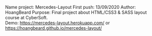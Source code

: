 Name project: Mercedes-Layout
First push: 13/09/2020
Author: HoangBeard
Purpose: Final project about HTML/CSS3 & SASS layout course at CyberSoft.
<br>
Demo: https://mercedes-layout.herokuapp.com/
or https://hoangbeard.github.io/mercedes-layout/
